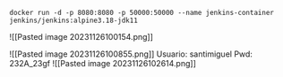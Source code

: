 ```
docker run -d -p 8080:8080 -p 50000:50000 --name jenkins-container jenkins/jenkins:alpine3.18-jdk11

```

![[Pasted image 20231126100154.png]]

![[Pasted image 20231126100855.png]]
Usuario: santimiguel
Pwd: 232A_23gf
![[Pasted image 20231126102614.png]]
